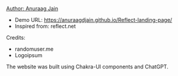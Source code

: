 [Author: Anuraag Jain](https://www.linkedin.com/in/anuraagdjain/)

- Demo URL: https://anuraagdjain.github.io/Reflect-landing-page/
- Inspired from: reflect.net

Credits:

- randomuser.me
- Logoipsum

The website was built using Chakra-UI components and ChatGPT.
